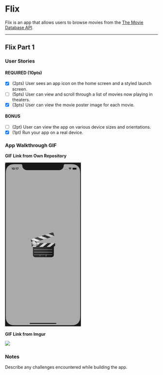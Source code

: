 # Flix

Flix is an app that allows users to browse movies from the [The Movie Database API](http://docs.themoviedb.apiary.io/#).

---

## Flix Part 1

### User Stories

#### REQUIRED (10pts)
- [x] (2pts) User sees an app icon on the home screen and a styled launch screen.
- [ ] (5pts) User can view and scroll through a list of movies now playing in theaters.
- [x] (3pts) User can view the movie poster image for each movie.

#### BONUS
- [ ] (2pt) User can view the app on various device sizes and orientations.
- [x] (1pt) Run your app on a real device.

### App Walkthrough GIF

**GIF Link from Own Repository**

<img src="https://github.com/mkaramirez/test1220/blob/main/grader-task-ios.gif" width=250><br>

**GIF Link from Imgur**

<img src="https://i.imgur.com/AQekMWC.gif" width=250><br>

### Notes
Describe any challenges encountered while building the app.
